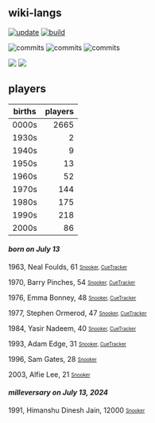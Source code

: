 ## wiki-langs
[![update](https://github.com/dreamerminsk/wiki-langs/actions/workflows/update-tables.yml/badge.svg)](https://github.com/dreamerminsk/wiki-langs/actions/workflows/update-tables.yml)
[![build](https://github.com/dreamerminsk/wiki-langs/actions/workflows/build.yml/badge.svg)](https://github.com/dreamerminsk/wiki-langs/actions/workflows/build.yml)

![commits](https://img.shields.io/github/commit-activity/y/dreamerminsk/wiki-langs)
![commits](https://img.shields.io/github/commit-activity/m/dreamerminsk/wiki-langs)
![commits](https://img.shields.io/github/commit-activity/w/dreamerminsk/wiki-langs)

![](https://img.shields.io/github/languages/code-size/dreamerminsk/wiki-langs)
![](https://img.shields.io/github/repo-size/dreamerminsk/wiki-langs)

## players
| births | players |
| :----: | ------: |
| 0000s | 2665 |
| 1930s | 2 |
| 1940s | 9 |
| 1950s | 13 |
| 1960s | 52 |
| 1970s | 144 |
| 1980s | 175 |
| 1990s | 218 |
| 2000s | 86 |

#### ***born on July 13***
1963, Neal Foulds, 61 <sub><sup>[Snooker](http://www.snooker.org/res/index.asp?player=668), [CueTracker](http://cuetracker.net/Players/neal-foulds/)</sup></sub>

1970, Barry Pinches, 54 <sub><sup>[Snooker](http://www.snooker.org/res/index.asp?player=6), [CueTracker](http://cuetracker.net/Players/barry-pinches/)</sup></sub>

1976, Emma Bonney, 48 <sub><sup>[Snooker](http://www.snooker.org/res/index.asp?player=2129), [CueTracker](http://cuetracker.net/Players/emma-bonney/)</sup></sub>

1977, Stephen Ormerod, 47 <sub><sup>[Snooker](http://www.snooker.org/res/index.asp?player=110), [CueTracker](http://cuetracker.net/Players/stephen-ormerod/)</sup></sub>

1984, Yasir Nadeem, 40 <sub><sup>[Snooker](http://www.snooker.org/res/index.asp?player=1731), [CueTracker](http://cuetracker.net/Players/yasir-nadeem/)</sup></sub>

1993, Adam Edge, 31 <sub><sup>[Snooker](http://www.snooker.org/res/index.asp?player=1041), [CueTracker](http://cuetracker.net/Players/adam-edge/)</sup></sub>

1996, Sam Gates, 28 <sub><sup>[Snooker](http://www.snooker.org/res/index.asp?player=2484)</sup></sub>

2003, Alfie Lee, 21 <sub><sup>[Snooker](http://www.snooker.org/res/index.asp?player=2782)</sup></sub>


#### ***milleversary on July 13, 2024***
1991, Himanshu Dinesh Jain, 12000 <sub><sup>[Snooker](http://www.snooker.org/res/index.asp?player=2341)</sup></sub>



